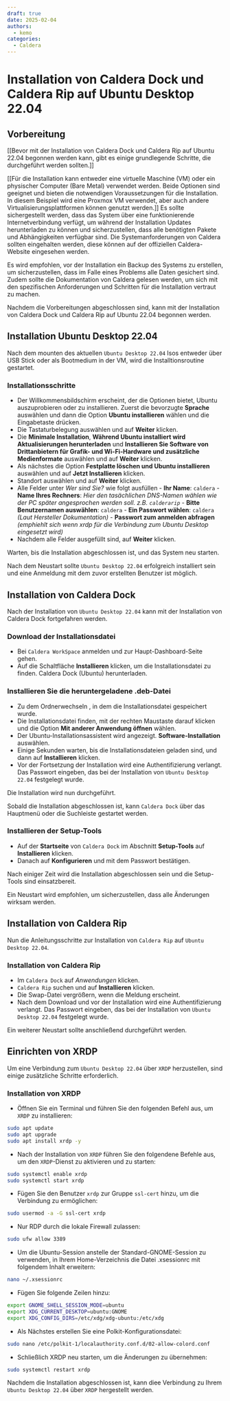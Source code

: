 ```yaml
---
draft: true
date: 2025-02-04
authors:
  - kemo
categories:
  - Caldera
---
```


# Installation von Caldera Dock und Caldera Rip auf Ubuntu Desktop 22.04

## Vorbereitung

[[Bevor mit der Installation von Caldera Dock und Caldera Rip auf Ubuntu 22.04 begonnen werden kann, gibt es einige grundlegende Schritte, die durchgeführt werden sollten.]]

[[Für die Installation kann entweder eine virtuelle Maschine (VM) oder ein physischer Computer (Bare Metal) verwendet werden. Beide Optionen sind geeignet und bieten die notwendigen Voraussetzungen für die Installation. In diesem Beispiel wird eine Proxmox VM verwendet, aber auch andere Virtualisierungsplattformen können genutzt werden.]]
Es sollte sichergestellt werden, dass das System über eine funktionierende Internetverbindung verfügt, um während der Installation Updates herunterladen zu können und sicherzustellen, dass alle benötigten Pakete und Abhängigkeiten verfügbar sind. Die Systemanforderungen von Caldera sollten eingehalten werden, diese können auf der offiziellen Caldera-Website eingesehen werden.

Es wird empfohlen, vor der Installation ein Backup des Systems zu erstellen, um sicherzustellen, dass im Falle eines Problems alle Daten gesichert sind. Zudem sollte die Dokumentation von Caldera gelesen werden, um sich mit den spezifischen Anforderungen und Schritten für die Installation vertraut zu machen.

Nachdem die Vorbereitungen abgeschlossen sind, kann mit der Installation von Caldera Dock und Caldera Rip auf Ubuntu 22.04 begonnen werden.


## Installation Ubuntu Desktop 22.04

Nach dem mounten des aktuellen `Ubuntu Desktop 22.04` Isos entweder über USB Stick oder als Bootmedium in der VM, wird die Installtionsroutine gestartet.

### Installationsschritte

- Der Willkommensbildschirm erscheint, der die Optionen bietet, Ubuntu auszuprobieren oder zu installieren. Zuerst die bevorzugte **Sprache** auswählen und dann die Option **Ubuntu installieren** wählen und die Eingabetaste drücken.
- Die Tastaturbelegung auswählen und auf **Weiter** klicken.
- Die **Minimale Installation**, **Während Ubuntu installiert wird Aktualisierungen herunterladen** und **Installieren Sie Software von Drittanbietern für Grafik- und Wi-Fi-Hardware und zusätzliche Medienformate** auswählen und auf **Weiter** klicken.
- Als nächstes die Option **Festplatte löschen und Ubuntu installieren** auswählen und auf **Jetzt Installieren** klicken.
- Standort auswählen und auf **Weiter** klicken.
- Alle Felder unter *Wer sind Sie?* wie folgt ausfüllen
      - **Ihr Name**: `caldera`
      - **Name Ihres Rechners**: *Hier den tasächlichen DNS-Namen wählen wie der PC später angesprochen werden soll. z.B. `calderarip`*
      - **Bitte Benutzernamen auswählen**: `caldera`
      - **Ein Passwort wählen**: `caldera` *(Laut Hersteller Dokumentation)*
      - **Passwort zum anmelden abfragen** *(emphiehlt sich wenn xrdp für die Verbindung zum Ubuntu Desktop eingesetzt wird)*
- Nachdem alle Felder ausgefüllt sind, auf **Weiter** klicken.

Warten, bis die Installation abgeschlossen ist, und das System neu starten.

Nach dem Neustart sollte `Ubuntu Desktop 22.04` erfolgreich installiert sein und eine Anmeldung mit dem zuvor erstellten Benutzer ist möglich.

## Installation von Caldera Dock

Nach der Installation von `Ubuntu Desktop 22.04` kann mit der Installation von Caldera Dock fortgefahren werden.

### Download der Installationsdatei

- Bei `Caldera WorkSpace` anmelden und zur Haupt-Dashboard-Seite gehen.
- Auf die Schaltfläche **Installieren** klicken, um die Installationsdatei zu finden. Caldera Dock (Ubuntu) herunterladen.

### Installieren Sie die heruntergeladene .deb-Datei

- Zu dem Ordnerwechseln , in dem die Installationsdatei gespeichert wurde.
- Die Installationsdatei finden, mit der rechten Maustaste darauf klicken und die Option **Mit anderer Anwendung öffnen** wählen.
- Der Ubuntu-Installationsassistent wird angezeigt. **Software-Installation** auswählen.
- Einige Sekunden warten, bis die Installationsdateien geladen sind, und dann auf **Installieren** klicken.
- Vor der Fortsetzung der Installation wird eine Authentifizierung verlangt. Das Passwort eingeben, das bei der Installation von `Ubuntu Desktop 22.04` festgelegt wurde.

Die Installation wird nun durchgeführt.

Sobald die Installation abgeschlossen ist, kann `Caldera Dock` über das Hauptmenü oder die Suchleiste gestartet werden.

### Installieren der Setup-Tools

- Auf der **Startseite** von `Caldera Dock` im Abschnitt **Setup-Tools** auf **Installieren** klicken.
- Danach auf **Konfigurieren** und mit dem Passwort bestätigen.

Nach einiger Zeit wird die Installation abgeschlossen sein und die Setup-Tools sind einsatzbereit.

Ein Neustart wird empfohlen, um sicherzustellen, dass alle Änderungen wirksam werden.

## Installation von Caldera Rip

Nun die Anleitungsschritte zur Installation von `Caldera Rip` auf `Ubuntu Desktop 22.04`.

### Installation von Caldera Rip

- Im `Caldera Dock` auf *Anwendungen* klicken.
- `Caldera Rip` suchen und auf **Installieren** klicken.
- Die Swap-Datei vergrößern, wenn die Meldung erscheint.
- Nach dem Download und vor der Installation wird eine Authentifizierung verlangt. Das Passwort eingeben, das bei der Installation von `Ubuntu Desktop 22.04` festgelegt wurde.

Ein weiterer Neustart sollte anschließend durchgeführt werden.

## Einrichten von XRDP

Um eine Verbindung zum `Ubuntu Desktop 22.04` über `XRDP` herzustellen, sind einige zusätzliche Schritte erforderlich.

### Installation von XRDP

- Öffnen Sie ein Terminal und führen Sie den folgenden Befehl aus, um `XRDP` zu installieren:

```bash
sudo apt update
sudo apt upgrade
sudo apt install xrdp -y
```

- Nach der Installation von `XRDP` führen Sie den folgendene Befehle aus, um den `XRDP`-Dienst zu aktivieren und zu starten:

```bash
sudo systemctl enable xrdp
sudo systemctl start xrdp
```

- Fügen Sie den Benutzer `xrdp` zur Gruppe `ssl-cert` hinzu, um die Verbindung zu ermöglichen:

```bash
sudo usermod -a -G ssl-cert xrdp
```

- Nur RDP durch die lokale Firewall zulassen:
```bash
sudo ufw allow 3389
```

- Um die Ubuntu-Session anstelle der Standard-GNOME-Session zu verwenden, in Ihrem Home-Verzeichnis die Datei .xsessionrc mit folgendem Inhalt erweitern:
  
```bash
nano ~/.xsessionrc
```
- Fügen Sie folgende Zeilen hinzu:
```bash
export GNOME_SHELL_SESSION_MODE=ubuntu
export XDG_CURRENT_DESKTOP=ubuntu:GNOME
export XDG_CONFIG_DIRS=/etc/xdg/xdg-ubuntu:/etc/xdg
```

- Als Nächstes erstellen Sie eine Polkit-Konfigurationsdatei:
```bash
sudo nano /etc/polkit-1/localauthority.conf.d/02-allow-colord.conf
```

- Schließlich XRDP neu starten, um die Änderungen zu übernehmen:
```bash	
sudo systemctl restart xrdp
``` 

Nachdem die Installation abgeschlossen ist, kann diee Verbindung zu Ihrem `Ubuntu Desktop 22.04` über `XRDP` hergestellt werden.